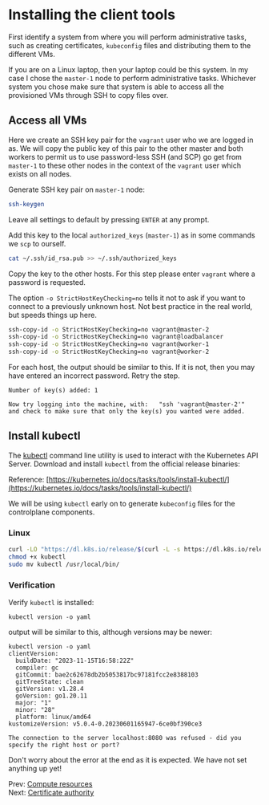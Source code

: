 # Installing the client tools

First identify a system from where you will perform administrative tasks, such as creating certificates, `kubeconfig` files and distributing them to the different VMs.

If you are on a Linux laptop, then your laptop could be this system. In my case I chose the `master-1` node to perform administrative tasks. Whichever system you chose make sure that system is able to access all the provisioned VMs through SSH to copy files over.

## Access all VMs

Here we create an SSH key pair for the `vagrant` user who we are logged in as. We will copy the public key of this pair to the other master and both workers to permit us to use password-less SSH (and SCP) go get from `master-1` to these other nodes in the context of the `vagrant` user which exists on all nodes.

Generate SSH key pair on `master-1` node:

[//]: # (host:master-1)

```bash
ssh-keygen
```

Leave all settings to default by pressing `ENTER` at any prompt.

Add this key to the local `authorized_keys` (`master-1`) as in some commands we `scp` to ourself.

```bash
cat ~/.ssh/id_rsa.pub >> ~/.ssh/authorized_keys
```

Copy the key to the other hosts. For this step please enter `vagrant` where a password is requested.

The option `-o StrictHostKeyChecking=no` tells it not to ask if you want to connect to a previously unknown host. Not best practice in the real world, but speeds things up here.

```bash
ssh-copy-id -o StrictHostKeyChecking=no vagrant@master-2
ssh-copy-id -o StrictHostKeyChecking=no vagrant@loadbalancer
ssh-copy-id -o StrictHostKeyChecking=no vagrant@worker-1
ssh-copy-id -o StrictHostKeyChecking=no vagrant@worker-2
```

For each host, the output should be similar to this. If it is not, then you may have entered an incorrect password. Retry the step.

```
Number of key(s) added: 1

Now try logging into the machine, with:   "ssh 'vagrant@master-2'"
and check to make sure that only the key(s) you wanted were added.
```

## Install kubectl

The [kubectl](https://kubernetes.io/docs/tasks/tools/install-kubectl) command line utility is used to interact with the Kubernetes API Server. Download and install `kubectl` from the official release binaries:

Reference: [https://kubernetes.io/docs/tasks/tools/install-kubectl/](https://kubernetes.io/docs/tasks/tools/install-kubectl/)

We will be using `kubectl` early on to generate `kubeconfig` files for the controlplane components.

### Linux

```bash
curl -LO "https://dl.k8s.io/release/$(curl -L -s https://dl.k8s.io/release/stable.txt)/bin/linux/amd64/kubectl"
chmod +x kubectl
sudo mv kubectl /usr/local/bin/
```

### Verification

Verify `kubectl` is installed:

```
kubectl version -o yaml
```

output will be similar to this, although versions may be newer:

```
kubectl version -o yaml
clientVersion:
  buildDate: "2023-11-15T16:58:22Z"
  compiler: gc
  gitCommit: bae2c62678db2b5053817bc97181fcc2e8388103
  gitTreeState: clean
  gitVersion: v1.28.4
  goVersion: go1.20.11
  major: "1"
  minor: "28"
  platform: linux/amd64
kustomizeVersion: v5.0.4-0.20230601165947-6ce0bf390ce3

The connection to the server localhost:8080 was refused - did you specify the right host or port?
```

Don't worry about the error at the end as it is expected. We have not set anything up yet!

Prev: [Compute resources](02-compute-resources.md)<br>
Next: [Certificate authority](04-certificate-authority.md)
